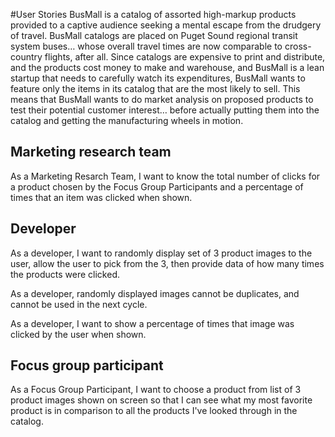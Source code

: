 #User Stories
BusMall is a catalog of assorted high-markup products provided to a captive audience seeking a mental escape from the drudgery of travel. BusMall catalogs are placed on Puget Sound regional transit system buses… whose overall travel times are now comparable to cross-country flights, after all. Since catalogs are expensive to print and distribute, and the products cost money to make and warehouse, and BusMall is a lean startup that needs to carefully watch its expenditures, BusMall wants to feature only the items in its catalog that are the most likely to sell. This means that BusMall wants to do market analysis on proposed products to test their potential customer interest… before actually putting them into the catalog and getting the manufacturing wheels in motion.

## Marketing research team
As a Marketing Resarch Team, I want to know the total number of clicks for a product chosen by the Focus Group Participants and a percentage of times that an item was clicked when shown.

## Developer
As a developer, I want to randomly display set of 3 product images to the user, allow the user to pick from the 3, then provide data of how many times the products were clicked. 

As a developer, randomly displayed images cannot be duplicates, and cannot be used in the next cycle. 

As a developer, I want to show a percentage of times that image was clicked by the user when shown.

## Focus group participant
As a Focus Group Participant, I want to choose a product from list of 3 product images shown on screen so that I can see what my most favorite product is in comparison to all the products I've looked through in the catalog.



